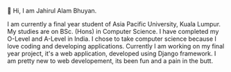 👋 Hi, I am Jahirul Alam Bhuyan. 

I am currently a final year student of Asia Pacific University, Kuala Lumpur. My studies are on BSc. (Hons) in Computer Science. I have completed my O-Level and A-Level in India. 
I chose to take computer science because I love coding and developing applications. Currently I am working on my final year project, it's a web application, developed using 
Django framework. I am pretty new to web developement, its been fun and a pain in the butt.
